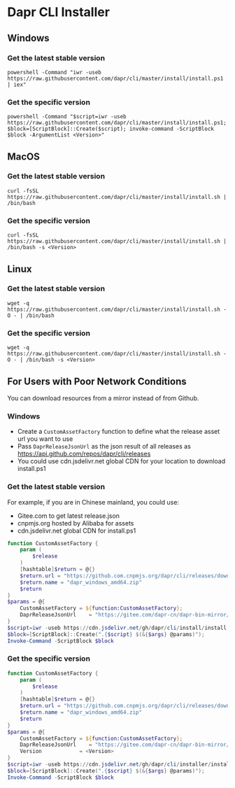 # Dapr CLI Installer

## Windows

### Get the latest stable version

```
powershell -Command "iwr -useb https://raw.githubusercontent.com/dapr/cli/master/install/install.ps1 | iex"
```

### Get the specific version

```
powershell -Command "$script=iwr -useb https://raw.githubusercontent.com/dapr/cli/master/install/install.ps1; $block=[ScriptBlock]::Create($script); invoke-command -ScriptBlock $block -ArgumentList <Version>"
```

## MacOS

### Get the latest stable version

```
curl -fsSL https://raw.githubusercontent.com/dapr/cli/master/install/install.sh | /bin/bash
```

### Get the specific version

```
curl -fsSL https://raw.githubusercontent.com/dapr/cli/master/install/install.sh | /bin/bash -s <Version>
```

## Linux

### Get the latest stable version

```
wget -q https://raw.githubusercontent.com/dapr/cli/master/install/install.sh -O - | /bin/bash
```

### Get the specific version

```
wget -q https://raw.githubusercontent.com/dapr/cli/master/install/install.sh -O - | /bin/bash -s <Version>
```

## For Users with Poor Network Conditions

You can download resources from a mirror instead of from Github.

### Windows

- Create a `CustomAssetFactory` function to define what the release asset url you want to use
- Pass `DaprReleaseJsonUrl` as the json result of all releases as <https://api.github.com/repos/dapr/cli/releases>
- You could use cdn.jsdelivr.net global CDN for your location to download install.ps1

### Get the latest stable version

For example, if you are in Chinese mainland, you could use:

- Gitee.com to get latest release.json
- cnpmjs.org hosted by Alibaba for assets
- cdn.jsdelivr.net global CDN for install.ps1

```powershell
function CustomAssetFactory {
    param (
        $release
    )
    [hashtable]$return = @{}
    $return.url = "https://github.com.cnpmjs.org/dapr/cli/releases/download/$($release.tag_name)/dapr_windows_amd64.zip"
    $return.name = "dapr_windows_amd64.zip"
    $return
}
$params = @{
    CustomAssetFactory = ${function:CustomAssetFactory};
    DaprReleaseJsonUrl    = "https://gitee.com/dapr-cn/dapr-bin-mirror/raw/main/cli/releases.json";
}
$script=iwr -useb https://cdn.jsdelivr.net/gh/dapr/cli/install/install.ps1;
$block=[ScriptBlock]::Create(".{$script} $(&{$args} @params)");
Invoke-Command -ScriptBlock $block
```

### Get the specific version

```powershell
function CustomAssetFactory {
    param (
        $release
    )
    [hashtable]$return = @{}
    $return.url = "https://github.com.cnpmjs.org/dapr/cli/releases/download/$($release.tag_name)/dapr_windows_amd64.zip"
    $return.name = "dapr_windows_amd64.zip"
    $return
}
$params = @{
    CustomAssetFactory = ${function:CustomAssetFactory};
    DaprReleaseJsonUrl    = "https://gitee.com/dapr-cn/dapr-bin-mirror/raw/main/cli/releases.json";
    Version            = <Version>
}
$script=iwr -useb https://cdn.jsdelivr.net/gh/dapr/cli/installer/install.ps1;
$block=[ScriptBlock]::Create(".{$script} $(&{$args} @params)");
Invoke-Command -ScriptBlock $block
```
